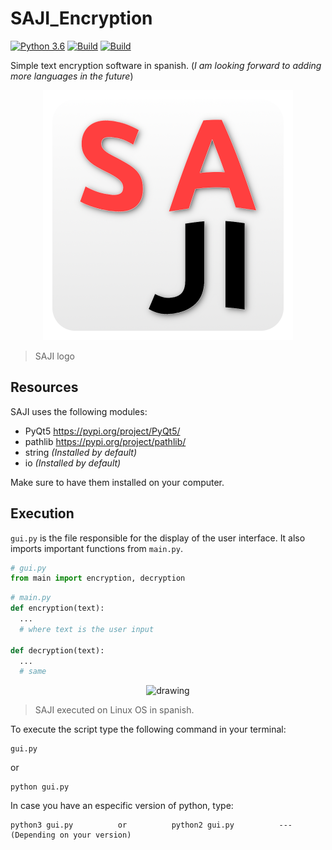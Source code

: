 # SAJI_Encryption
[![Python 3.6](https://img.shields.io/badge/python-3.9-yellow.svg)](https://www.python.org/)
[![Build](https://img.shields.io/badge/Supported_OS-Linux-orange.svg)]()
[![Build](https://img.shields.io/badge/Supported_OS-Windows-orange.svg)]()

Simple text encryption software in spanish. (*I am looking forward to adding more languages in the future*)

<p align="center">
  <img src="https://raw.githubusercontent.com/ErtonDev/SAJI_Encryption/main/resources/logo.png" alt="drawing" width="400"/>
</p>

> SAJI logo

## Resources
SAJI uses the following modules:
 - PyQt5 https://pypi.org/project/PyQt5/
 - pathlib https://pypi.org/project/pathlib/
 - string *(Installed by default)*
 - io *(Installed by default)*

Make sure to have them installed on your computer.

## Execution
`gui.py` is the file responsible for the display of the user interface. It also imports important functions from `main.py`.
```python
# gui.py
from main import encryption, decryption
```

```python
# main.py
def encryption(text):
  ...
  # where text is the user input
  
def decryption(text):
  ...
  # same
```

<p align="center">
  <img src="https://raw.githubusercontent.com/ErtonDev/SAJI_Encryption/main/resources/Encriptación SAJI_001.png" alt="drawing"/>
</p>

> SAJI executed on Linux OS in spanish.

To execute the script type the following command in your terminal:
```
gui.py
```
or
```
python gui.py
```
In case you have an especific version of python, type:
```
python3 gui.py          or          python2 gui.py          --- (Depending on your version)
```
